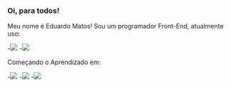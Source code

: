 ### Oi, para todos!

Meu nome é Eduardo Matos! Sou um programador Front-End, atualmente uso:

-<img src="https://img.shields.io/badge/HTML-239120?style=for-the-badge&logo=html5&logoColor=white">
-<img src="https://img.shields.io/badge/CSS-239120?&style=for-the-badge&logo=css3&logoColor=white">

Começando o Aprendizado em:

-<img src="https://img.shields.io/badge/JavaScript-323330?style=for-the-badge&logo=javascript&logoColor=F7DF1E">
-<img src="https://img.shields.io/badge/React-20232A?style=for-the-badge&logo=react&logoColor=61DAFB">
-<img src="https://img.shields.io/badge/Node.js-43853D?style=for-the-badge&logo=node.js&logoColor=white">
